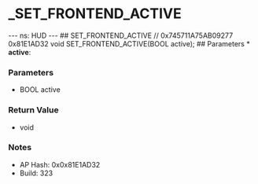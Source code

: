 # _SET_FRONTEND_ACTIVE

--- ns: HUD --- ## SET_FRONTEND_ACTIVE  // 0x745711A75AB09277 0x81E1AD32 void SET_FRONTEND_ACTIVE(BOOL active);   ## Parameters * **active**:

### Parameters
* BOOL active

### Return Value
* void

### Notes
* AP Hash: 0x0x81E1AD32
* Build: 323

